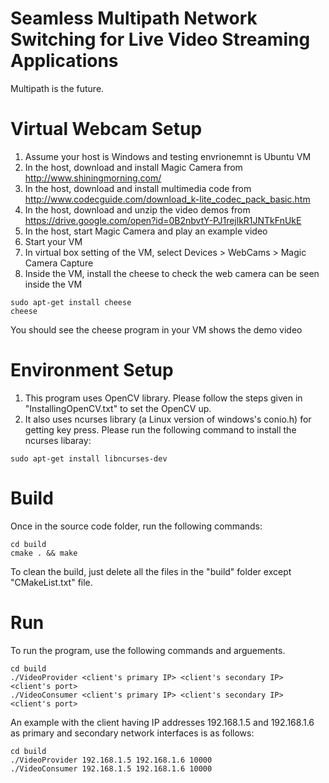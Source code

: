 # Seamless Multipath Network Switching for Live Video Streaming Applications
Multipath is the future.

# Virtual Webcam Setup
1. Assume your host is Windows and testing envrionemnt is Ubuntu VM
2. In the host, download and install Magic Camera from http://www.shiningmorning.com/
3. In the host, download and install multimedia code from http://www.codecguide.com/download_k-lite_codec_pack_basic.htm
4. In the host, download and unzip the video demos from https://drive.google.com/open?id=0B2nbvtY-PJ1rejlkR1JNTkFnUkE
5. In the host, start Magic Camera and play an example video
6. Start your VM
7. In virtual box setting of the VM, select Devices > WebCams > Magic Camera Capture
8. Inside the VM, install the cheese to check the web camera can be seen inside the VM
```   
sudo apt-get install cheese
cheese
```

You should see the cheese program in your VM shows the demo video

# Environment Setup
1. This program uses OpenCV library. Please follow the steps given in "InstallingOpenCV.txt" to set the OpenCV up.
2. It also uses ncurses library (a Linux version of windows's conio.h) for getting key press.
Please run the following command to install the ncurses libaray:
```
sudo apt-get install libncurses-dev
```

# Build
Once in the source code folder, run the following commands:
```
cd build
cmake . && make
```
To clean the build, just delete all the files in the "build" folder except "CMakeList.txt" file.

# Run
To run the program, use the following commands and arguements.
```
cd build
./VideoProvider <client's primary IP> <client's secondary IP> <client's port>
./VideoConsumer <client's primary IP> <client's secondary IP> <client's port>
```
An example with the client having IP addresses 192.168.1.5 and 192.168.1.6 as primary and secondary network interfaces is as follows:
```
cd build
./VideoProvider 192.168.1.5 192.168.1.6 10000
./VideoConsumer 192.168.1.5 192.168.1.6 10000
```

